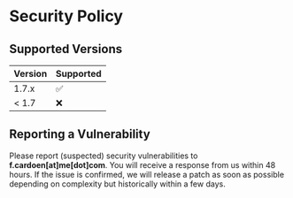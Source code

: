 # Security Policy

## Supported Versions

| Version | Supported          |
| ------- | ------------------ |
| 1.7.x   | :white_check_mark: |
| < 1.7   | :x:                |

## Reporting a Vulnerability

Please report (suspected) security vulnerabilities to
**f.cardoen[at]me[dot]com**. You will receive a response from
us within 48 hours. If the issue is confirmed, we will release a patch as soon
as possible depending on complexity but historically within a few days.
